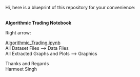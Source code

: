 Hi, here is a blueprint of this repository for your convenience:<br /><br />

<b>Algorithmic Trading Notebook</b> <p>Right arrow: <i class="arrow right"></i></p> <a href="https://github.com/harmeet-singh-bagga/AlgoTrading/blob/main/Algorithmic_Trading.ipynb" target="_blank">Algorithmic_Trading.ipynb</a><br />
All Dataset Files --> Data Files<br />
All Extracted Graphs and Plots --> Graphics<br />

Thanks and Regards<br />
Harmeet Singh

